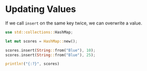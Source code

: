 # Updating Values

If we call `insert` on the same key twice, we can overwrite a value.

```rust
use std::collections::HashMap;

let mut scores = HashMap::new();

scores.insert(String::from("Blue"), 10);
scores.insert(String::from("Blue"), 25);

println!("{:?}", scores)
```
